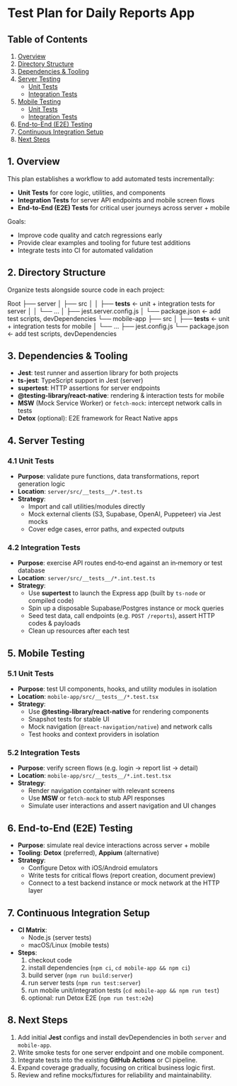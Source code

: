 <!--
This document outlines a proposed testing strategy for the Daily Reports App,
covering both the Node/TypeScript server and the React Native/Expo mobile client.
-->
# Test Plan for Daily Reports App

## Table of Contents
1. [Overview](#overview)
2. [Directory Structure](#directory-structure)
3. [Dependencies & Tooling](#dependencies--tooling)
4. [Server Testing](#server-testing)
   - [Unit Tests](#unit-tests)
   - [Integration Tests](#integration-tests)
5. [Mobile Testing](#mobile-testing)
   - [Unit Tests](#unit-tests-1)
   - [Integration Tests](#integration-tests-1)
6. [End-to-End (E2E) Testing](#end-to-end-e2e-testing)
7. [Continuous Integration Setup](#continuous-integration-setup)
8. [Next Steps](#next-steps)

## 1. Overview
This plan establishes a workflow to add automated tests incrementally:
- **Unit Tests** for core logic, utilities, and components
- **Integration Tests** for server API endpoints and mobile screen flows
- **End-to-End (E2E) Tests** for critical user journeys across server + mobile

Goals:
- Improve code quality and catch regressions early
- Provide clear examples and tooling for future test additions
- Integrate tests into CI for automated validation

## 2. Directory Structure
Organize tests alongside source code in each project:

Root
├── server
│   ├── src
│   │   ├── __tests__        ← unit + integration tests for server
│   │   └── ...
│   ├── jest.server.config.js
│   └── package.json         ← add test scripts, devDependencies
└── mobile-app
    ├── src
    │   ├── __tests__        ← unit + integration tests for mobile
    │   └── ...
    ├── jest.config.js
    └── package.json         ← add test scripts, devDependencies

## 3. Dependencies & Tooling
- **Jest**: test runner and assertion library for both projects
- **ts-jest**: TypeScript support in Jest (server)
- **supertest**: HTTP assertions for server endpoints
- **@testing-library/react-native**: rendering & interaction tests for mobile
- **MSW** (Mock Service Worker) or `fetch-mock`: intercept network calls in tests
- **Detox** (optional): E2E framework for React Native apps

## 4. Server Testing

### 4.1 Unit Tests
- **Purpose**: validate pure functions, data transformations, report generation logic
- **Location**: `server/src/__tests__/*.test.ts`
- **Strategy**:
  - Import and call utilities/modules directly
  - Mock external clients (S3, Supabase, OpenAI, Puppeteer) via Jest mocks
  - Cover edge cases, error paths, and expected outputs

### 4.2 Integration Tests
- **Purpose**: exercise API routes end‑to‑end against an in‑memory or test database
- **Location**: `server/src/__tests__/*.int.test.ts`
- **Strategy**:
  - Use **supertest** to launch the Express app (built by `ts-node` or compiled code)
  - Spin up a disposable Supabase/Postgres instance or mock queries
  - Seed test data, call endpoints (e.g. `POST /reports`), assert HTTP codes & payloads
  - Clean up resources after each test

## 5. Mobile Testing

### 5.1 Unit Tests
- **Purpose**: test UI components, hooks, and utility modules in isolation
- **Location**: `mobile-app/src/__tests__/*.test.tsx`
- **Strategy**:
  - Use **@testing-library/react-native** for rendering components
  - Snapshot tests for stable UI
  - Mock navigation (`@react-navigation/native`) and network calls
  - Test hooks and context providers in isolation

### 5.2 Integration Tests
- **Purpose**: verify screen flows (e.g. login → report list → detail)
- **Location**: `mobile-app/src/__tests__/*.int.test.tsx`
- **Strategy**:
  - Render navigation container with relevant screens
  - Use **MSW** or `fetch-mock` to stub API responses
  - Simulate user interactions and assert navigation and UI changes

## 6. End-to-End (E2E) Testing
- **Purpose**: simulate real device interactions across server + mobile
- **Tooling**: **Detox** (preferred), **Appium** (alternative)
- **Strategy**:
  - Configure Detox with iOS/Android emulators
  - Write tests for critical flows (report creation, document preview)
  - Connect to a test backend instance or mock network at the HTTP layer

## 7. Continuous Integration Setup
- **CI Matrix**:
  - Node.js (server tests)
  - macOS/Linux (mobile tests)
- **Steps**:
  1. checkout code
  2. install dependencies (`npm ci`, `cd mobile-app && npm ci`)
  3. build server (`npm run build:server`)
  4. run server tests (`npm run test:server`)
  5. run mobile unit/integration tests (`cd mobile-app && npm run test`)
  6. optional: run Detox E2E (`npm run test:e2e`)

## 8. Next Steps
1. Add initial **Jest** configs and install devDependencies in both `server` and `mobile-app`.
2. Write smoke tests for one server endpoint and one mobile component.
3. Integrate tests into the existing **GitHub Actions** or CI pipeline.
4. Expand coverage gradually, focusing on critical business logic first.
5. Review and refine mocks/fixtures for reliability and maintainability.